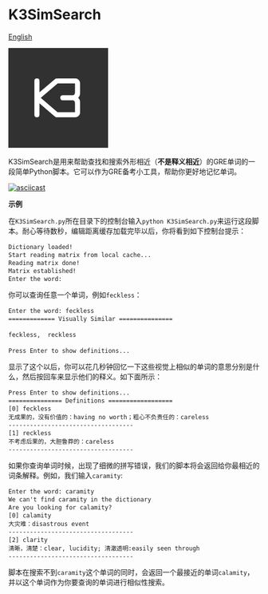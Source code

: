 K3SimSearch
==================
[English](./README.md)

![K3SimSearch](./k3simsearch.png)

K3SimSearch是用来帮助查找和搜索外形相近（**不是释义相近**）的GRE单词的一段简单Python脚本。它可以作为GRE备考小工具，帮助你更好地记忆单词。

[![asciicast](https://asciinema.org/a/35666.png)](https://asciinema.org/a/35666)

**示例**

在`K3SimSearch.py`所在目录下的控制台输入`python K3SimSearch.py`来运行这段脚本。耐心等待数秒，编辑距离缓存加载完毕以后，你将看到如下控制台提示：

```
Dictionary loaded!
Start reading matrix from local cache...
Reading matrix done!
Matrix established!
Enter the word:
```

你可以查询任意一个单词，例如`feckless`：

```
Enter the word: feckless
============= Visually Similar ===============

feckless,  reckless

Press Enter to show definitions...
```
显示了这个以后，你可以花几秒钟回忆一下这些视觉上相似的单词的意思分别是什么，然后按回车来显示他们的释义。如下面所示：
```
Press Enter to show definitions...
=============== Definitions ==================
[0] feckless
无成果的，没有价值的：having no worth；粗心不负责任的：careless
-----------------------------------
[1] reckless
不考虑后果的，大胆鲁莽的：careless
-----------------------------------
```
如果你查询单词时候，出现了细微的拼写错误，我们的脚本将会返回给你最相近的词条解释。例如，我们输入`caramity`:

```
Enter the word: caramity
We can't find caramity in the dictionary
Are you looking for calamity?
[0] calamity
大灾难：disastrous event
-----------------------------------
[2] clarity
清晰，清楚：clear, lucidity; 清澈透明:easily seen through
-----------------------------------
```
脚本在搜索不到`caramity`这个单词的同时，会返回一个最接近的单词`calamity`，并以这个单词作为你要查询的单词进行相似性搜索。
